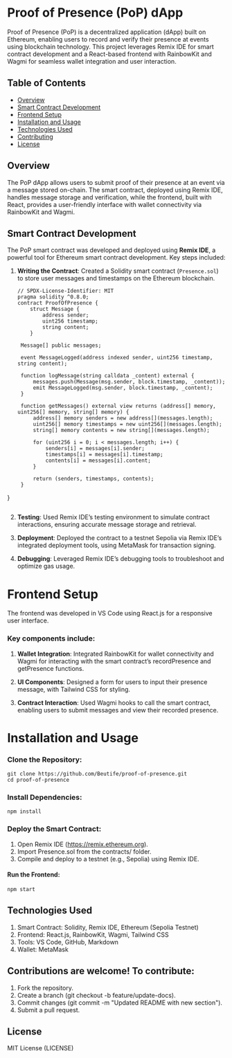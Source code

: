 # Proof of Presence (PoP) dApp

Proof of Presence (PoP) is a decentralized application (dApp) built on Ethereum, enabling users to record and verify their presence at events using blockchain technology. This project leverages Remix IDE for smart contract development and a React-based frontend with RainbowKit and Wagmi for seamless wallet integration and user interaction.

## Table of Contents
- [Overview](#overview)
- [Smart Contract Development](#smart-contract-development)
- [Frontend Setup](#frontend-setup)
- [Installation and Usage](#installation-and-usage)
- [Technologies Used](#technologies-used)
- [Contributing](#contributing)
- [License](#license)

## Overview
The PoP dApp allows users to submit proof of their presence at an event via a message stored on-chain. The smart contract, deployed using Remix IDE, handles message storage and verification, while the frontend, built with React, provides a user-friendly interface with wallet connectivity via RainbowKit and Wagmi.

## Smart Contract Development
The PoP smart contract was developed and deployed using **Remix IDE**, a powerful tool for Ethereum smart contract development. Key steps included:
1. **Writing the Contract**: Created a Solidity smart contract (`Presence.sol`) to store user messages and timestamps on the Ethereum blockchain.
   ```solidity
   // SPDX-License-Identifier: MIT
   pragma solidity ^0.8.0;
   contract ProofOfPresence {
       struct Message {
           address sender;
           uint256 timestamp;
           string content;
       }

    Message[] public messages;

    event MessageLogged(address indexed sender, uint256 timestamp, string content);

    function logMessage(string calldata _content) external {
        messages.push(Message(msg.sender, block.timestamp, _content));
        emit MessageLogged(msg.sender, block.timestamp, _content);
    }

    function getMessages() external view returns (address[] memory, uint256[] memory, string[] memory) {
        address[] memory senders = new address[](messages.length);
        uint256[] memory timestamps = new uint256[](messages.length);
        string[] memory contents = new string[](messages.length);

        for (uint256 i = 0; i < messages.length; i++) {
            senders[i] = messages[i].sender;
            timestamps[i] = messages[i].timestamp;
            contents[i] = messages[i].content;
        }

        return (senders, timestamps, contents);
    }
} 
```
```

2. **Testing**: Used Remix IDE’s testing environment to simulate contract interactions, ensuring accurate message storage and retrieval.

3. **Deployment**: Deployed the contract to a testnet Sepolia via Remix IDE’s integrated deployment tools, using MetaMask for transaction signing.

4. **Debugging**: Leveraged Remix IDE’s debugging tools to troubleshoot and optimize gas usage.

# Frontend Setup

The frontend was developed in VS Code using React.js for a responsive user interface. 

### Key components include:

1. **Wallet Integration**: Integrated RainbowKit for wallet connectivity and Wagmi for interacting with the smart contract’s recordPresence and getPresence functions.

2. **UI Components**: Designed a form for users to input their presence message, with Tailwind CSS for styling.

3. **Contract Interaction**: Used Wagmi hooks to call the smart contract, enabling users to submit messages and view their recorded presence.

# Installation and Usage

### Clone the Repository:
```
git clone https://github.com/Beutife/proof-of-presence.git
cd proof-of-presence
```
### Install Dependencies:
```
npm install
```
### Deploy the Smart Contract:

1. Open Remix IDE (https://remix.ethereum.org).
2. Import Presence.sol from the contracts/ folder.
3. Compile and deploy to a testnet (e.g., Sepolia) using Remix IDE.

#### Run the Frontend:
```
npm start
```
## Technologies Used

1. Smart Contract: Solidity, Remix IDE, Ethereum (Sepolia Testnet)
2. Frontend: React.js, RainbowKit, Wagmi, Tailwind CSS
3. Tools: VS Code, GitHub, Markdown
4. Wallet: MetaMask

## Contributions are welcome! To contribute:

1. Fork the repository.
2. Create a branch (git checkout -b feature/update-docs).
3. Commit changes (git commit -m "Updated README with new section").
4. Submit a pull request.

## License
MIT License (LICENSE)






